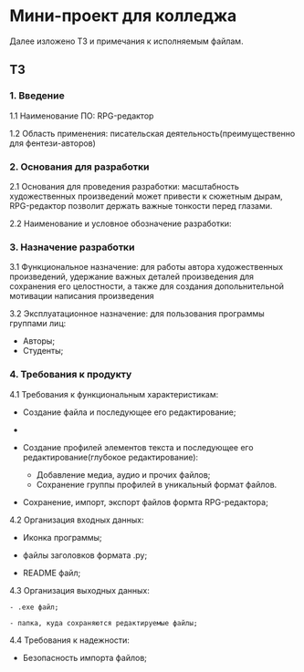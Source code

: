 # Мини-проект для колледжа
Далее изложено ТЗ и примечания к исполняемым файлам.

## ТЗ
### 1. Введение
1.1 Наименование ПО: RPG-редактор

1.2 Область применения: писательская деятельность(преимущественно для фентези-авторов)
### 2. Основания для разработки 
2.1 Основания для проведения разработки: масштабность художественных произведений может привести к сюжетным дырам, RPG-редактор позволит держать важные тонкости перед глазами.

2.2 Наименование и условное обозначение разработки:
### 3. Назначение разработки
3.1 Функциональное назначение: для работы автора художественных произведений, удержание важных деталей произведения для сохранения его целостности, а также для создания допольнительной мотивации написания произведения

3.2 Эксплуатационное назначение: для пользования программы группами лиц:
- Авторы;
- Студенты;
### 4. Требования к продукту
4.1 Требования к функциональным характеристикам:

- Создание файла и последующее его редактирование;
- 
- Создание профилей элементов текста и последующее его редактирование(глубокое редактирование):
  
   * Добавление медиа, аудио и прочих файлов;
   * Сохранение группы профилей в уникальный формат файлов.

- Сохранение, импорт, экспорт файлов формта RPG-редактора;

4.2 Организация входных данных:

  - Иконка программы;

  - файлы заголовков формата .py;
  
  - README файл;

4.3 Организация выходных данных:

    - .exe файл;
    
    - папка, куда сохраняются редактируемые файлы;
    
4.4 Требования к надежности:

  - Безопасность импорта файлов;

